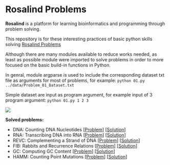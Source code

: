# Rosalind Problems

**Rosalind** is a platform for learning bioinformatics and programming through problem solving.

This repository is for these interesting practices of basic python skills solving [Rosalind Problems](https://rosalind.info/problems/list-view/)

Although there are many modules available to reduce works needed, as least as possible module were imported to solve problems in order to more focused on the basic build-in functions in Python.

In genral, module argparse is used to include the corresponding dataset txt file as arguments for most of problems, for example:
```python 01.py ../data/Problem_01_Dataset.txt```

Simple dataset are input as program argument, for example input of 3 program argument:
```python 01.py 1 2 3```

<img src="https://img.shields.io/badge/language-python-green.svg" style="zoom:100%;" />

**Solved problems:**
* DNA: Counting DNA Nucleotides [[Problem](http://rosalind.info/problems/dna/)] [[Solution](https://github.com/joe-sclin/Rosalind_Problems/blob/main/Code/DNA.py)]
* RNA: Transcribing DNA into RNA [[Problem](http://rosalind.info/problems/rna/)] [[Solution](https://github.com/joe-sclin/Rosalind_Problems/blob/main/Code/RNA.py)]
* REVC: Complementing a Strand of DNA [[Problem](http://rosalind.info/problems/revc/)] [[Solution](https://github.com/joe-sclin/Rosalind_Problems/blob/main/Code/REVC.py)]
* FIB: Rabbits and Recurrence Relations [[Problem](http://rosalind.info/problems/fib/)] [[Solution](https://github.com/joe-sclin/Rosalind_Problems/blob/main/Code/FIB.py)]
* GC: Computing GC Content [[Problem](http://rosalind.info/problems/gc/)] [[Solution](https://github.com/joe-sclin/Rosalind_Problems/blob/main/Code/GC.py)]
* HAMM: Counting Point Mutations [[Problem](http://rosalind.info/problems/hamm/)] [[Solution](https://github.com/joe-sclin/Rosalind_Problems/blob/main/Code/HAMM.py)]
